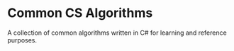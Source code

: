 # Common CS Algorithms
A collection of common algorithms written in C# for learning and reference purposes.
